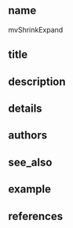 ## name
mvShrinkExpand
## title
## description
## details
## authors
## see_also
## example
## references
